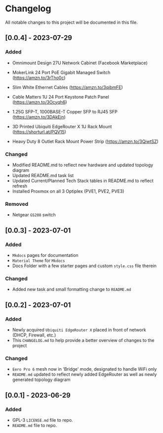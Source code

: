 # Changelog

All notable changes to this project will be documented in this file.

## [0.0.4] - 2023-07-29

### Added

- Omnimount Design 27U Network Cabinet (Facebook Marketplace)
- MokerLink 24 Port PoE Gigabit Managed Switch (https://amzn.to/3rTho0c)
- Slim White Ethernet Cables (https://amzn.to/3qibmFE)
- Cable Matters 1U 24 Port Keystone Patch Panel (https://amzn.to/3Ocyqh6)
- 1.25G SFP-T, 1000BASE-T Copper SFP to RJ45 SFP (https://amzn.to/3DAkEjn)

- 3D Printed Ubiquiti EdgeRouter X 1U Rack Mount (https://shorturl.at/PQV15)
- Heavy Duty 8 Outlet Rack Mount Power Strip (https://amzn.to/3QiwtSZ)

### Changed

- Modified README.md to reflect new hardware and updated topology diagram
- Updated README.md task list
- Updated Current/Planned Tech Stack tables in README.md to reflect refresh
- Installed Proxmox on all 3 Optiplex (PVE1, PVE2, PVE3)

### Removed

- Netgear `GS208` switch

## [0.0.3] - 2023-07-01

### Added

- `Mkdocs` pages for documentation
- `Material Theme` for `Mkdocs`
- Docs Folder with a few starter pages and custom `style.css` file therein

### Changed

- Added new task and small formatting change to `README.md`

## [0.0.2] - 2023-07-01

### Added

- Newly acquired `Ubiquiti EdgeRouter X` placed in front of network (DHCP, Firewall, etc.)
- This `CHANGELOG.md` to help provide a better overview of changes to the project

### Changed

- `Eero Pro 6` mesh now in 'Bridge' mode, designated to handle WiFi only
- `README.md` updated to reflect newly added EdgeRouter as well as newly generated topology diagram

## [0.0.1] - 2023-06-29

### Added

- GPL-3 `LICENSE.md` file to repo.
- `README.md` file to repo.
